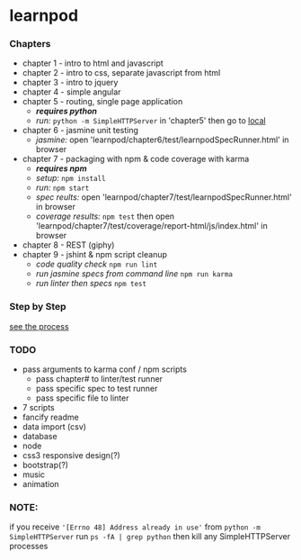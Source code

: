 # learnpod
### Chapters
+ chapter 1 - intro to html and javascript
+ chapter 2 - intro to css, separate javascript from html
+ chapter 3 - intro to jquery
+ chapter 4 - simple angular
+ chapter 5 - routing, single page application
  * **_requires python_**
  *  *run:* `python -m SimpleHTTPServer` in 'chapter5' then go to [local](http://127.0.0.1:8000/)
+ chapter 6 - jasmine unit testing
  * *jasmine:* open 'learnpod/chapter6/test/learnpodSpecRunner.html' in browser
+ chapter 7 - packaging with npm & code coverage with karma
  * **_requires npm_**
  * *setup:* `npm install`
  * *run:* `npm start`
  * *spec reults:* open 'learnpod/chapter7/test/learnpodSpecRunner.html' in browser
  * *coverage results:* `npm test` then open 'learnpod/chapter7/test/coverage/report-html/js/index.html' in browser
+ chapter 8 - REST (giphy)
+ chapter 9 - jshint & npm script cleanup
  * *code quality check* `npm run lint`
  * *run jasmine specs from command line* `npm run karma`
  * *run linter then specs* `npm test`


### Step by Step
[see the process](https://github.com/ntno/learnpod/commits/master "individual commits")

### TODO
+ pass arguments to karma conf / npm scripts
  * pass chapter# to linter/test runner
  * pass specific spec to test runner
  * pass specific file to linter 
+ 7 scripts
+ fancify readme
+ data import (csv)
+ database
+ node
+ css3 responsive design(?)
+ bootstrap(?)
+ music
+ animation

### NOTE:
if you receive `'[Errno 48] Address already in use'` from `python -m SimpleHTTPServer`
run `ps -fA | grep python` then kill any SimpleHTTPServer processes
